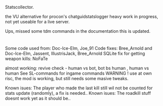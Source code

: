 Statscollector.

the VU alternative for procon's chatguidstatslogger
heavy work in progress, not yet useable for a live server.

Ups, missed some tdm commands in the documentation
this is updated.

#
Some code used from: Doc-Ice-Elm, Joe_91
Code fixes: Bree_Arnold and Doc-Ice-Elm, Jassent, IllustrisJack, Bree_Arnold
SQLite fix for getting weapon kills: NoFaTe

almost working: revive check - human vs bot, bot bs human , human vs human
See SL-commands for ingame commands
WARNING !
use at own risc, the mod is working, but still needs some masive tweaks.

Known isues: The player who made the last kill still wil not be counted for stats update (randomly), a fix is needed..
Known isues: The roadkill stuff doesnt work yet as it should be..


